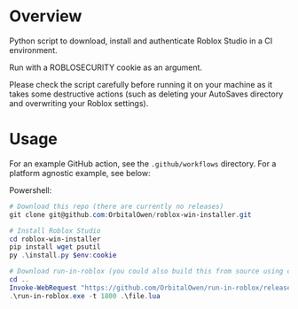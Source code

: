 # Overview

Python script to download, install and authenticate Roblox Studio in a CI environment.

Run with a ROBLOSECURITY cookie as an argument.

Please check the script carefully before running it on your machine as it takes some destructive actions (such as deleting your AutoSaves directory and overwriting your Roblox settings).

# Usage

For an example GitHub action, see the `.github/workflows` directory. For a platform agnostic example, see below:

Powershell:

```powershell
# Download this repo (there are currently no releases)
git clone git@github.com:OrbitalOwen/roblox-win-installer.git

# Install Roblox Studio
cd roblox-win-installer
pip install wget psutil
py .\install.py $env:cookie

# Download run-in-roblox (you could also build this from source using cargo install run-in-roblox)
cd ..
Invoke-WebRequest "https://github.com/OrbitalOwen/run-in-roblox/releases/download/0.2.0/run-in-roblox.exe" -OutFile run-in-roblox.exe
.\run-in-roblox.exe -t 1800 .\file.lua
```
